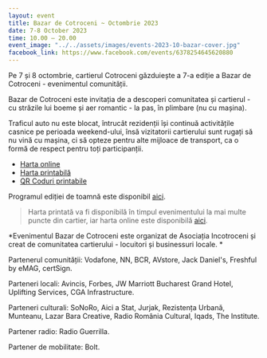 ```yaml
---
layout: event
title: Bazar de Cotroceni ~ Octombrie 2023
date: 7-8 October 2023
time: 10.00 – 20.00
event_image: "../../assets/images/events-2023-10-bazar-cover.jpg"
facebook_link: https://www.facebook.com/events/6378254645620880
---
```


Pe 7 și 8 octombrie, cartierul Cotroceni găzduiește a 7-a ediție a Bazar de Cotroceni - evenimentul comunității.

Bazar de Cotroceni este invitația de a descoperi comunitatea și cartierul - cu străzile lui boeme și aer romantic - la pas, în plimbare (nu cu mașina).

Traficul auto nu este blocat, întrucât rezidenții își continuă activitățile casnice pe perioada weekend-ului, însă vizitatorii cartierului sunt rugați să nu vină cu mașina, ci să opteze pentru alte mijloace de transport, ca o formă de respect pentru toți participanții.

- [Harta online](https://bit.ly/3LL02Zd)
- [Harta printabilă](https://incotroceni.ro/evenimente/2023-10-bazar-de-cotroceni/harta) 
- [QR Coduri printabile](https://incotroceni.ro/evenimente/2023-10-bazar-de-cotroceni/qr)

Programul ediției de toamnă este disponibil [aici](https://www.facebook.com/events/6378254645620880).

> Harta printată va fi disponibilă în timpul evenimentului la mai multe puncte din cartier, iar harta online este disponibilă [aici](https://bit.ly/3LL02Zd).

*Evenimentul Bazar de Cotroceni este organizat de Asociația Incotroceni și creat de comunitatea cartierului - locuitori și businessuri locale. *

Partenerul comunității: Vodafone, NN, BCR, AVstore, Jack Daniel's, Freshful by eMAG, certSign.

Parteneri locali: Avincis, Forbes, JW Marriott Bucharest Grand Hotel, Uplifting Services, CGA Infrastructure.

Parteneri culturali: SoNoRo, Aici a Stat, Jurjak, Rezistența Urbană, Munteanu, Lazar Bara Creative, Radio România Cultural, Iqads, The Institute.

Partener radio: Radio Guerrilla.

Partener de mobilitate: Bolt.